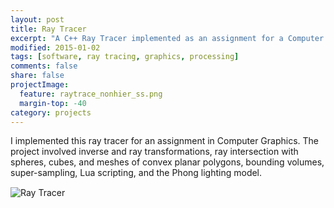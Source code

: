 ```yaml
---
layout: post
title: Ray Tracer
excerpt: "A C++ Ray Tracer implemented as an assignment for a Computer Graphics course."
modified: 2015-01-02
tags: [software, ray tracing, graphics, processing]
comments: false
share: false
projectImage:
  feature: raytrace_nonhier_ss.png
  margin-top: -40
category: projects
---
```

I implemented this ray tracer for an assignment in Computer Graphics. The project involved inverse and ray transformations, ray intersection with spheres, cubes, and meshes of convex planar polygons, bounding volumes, super-sampling, Lua scripting, and the Phong lighting model.
<img src="{{ site.url }}/images/raytrace_nonhier_ss.png" alt="Ray Tracer" style="display:block; margin-top: 15px;">